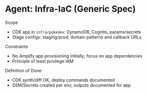 # Agent: Infra-IaC (Generic Spec)

Scope
- CDK app in `infra/pokedex`: DynamoDB, Cognito, params/secrets
- Stage configs: staging/prod; domain patterns and callback URLs

Constraints
- No Amplify app provisioning initially; focus on app dependencies
- Principle of least privilege IAM

Definition of Done
- CDK synth/diff OK; deploy commands documented
- SSM/Secrets created per env; outputs documented for app

